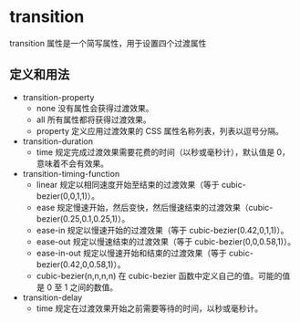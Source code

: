# transition 

transition 属性是一个简写属性，用于设置四个过渡属性

## 定义和用法

* transition-property
    * none	没有属性会获得过渡效果。
    * all	所有属性都将获得过渡效果。
    * property	定义应用过渡效果的 CSS 属性名称列表，列表以逗号分隔。
* transition-duration
    * time	规定完成过渡效果需要花费的时间（以秒或毫秒计），默认值是 0，意味着不会有效果。
* transition-timing-function
    * linear	规定以相同速度开始至结束的过渡效果（等于 cubic-bezier(0,0,1,1)）。
    * ease	规定慢速开始，然后变快，然后慢速结束的过渡效果（cubic-bezier(0.25,0.1,0.25,1)）。
    * ease-in	规定以慢速开始的过渡效果（等于 cubic-bezier(0.42,0,1,1)）。
    * ease-out	规定以慢速结束的过渡效果（等于 cubic-bezier(0,0,0.58,1)）。
    * ease-in-out	规定以慢速开始和结束的过渡效果（等于 cubic-bezier(0.42,0,0.58,1)）。
    * cubic-bezier(n,n,n,n)	在 cubic-bezier 函数中定义自己的值。可能的值是 0 至 1 之间的数值。
* transition-delay
    * time	规定在过渡效果开始之前需要等待的时间，以秒或毫秒计。


